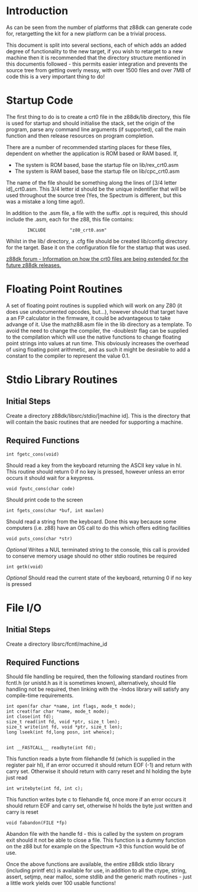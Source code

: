 #  Introduction 

As can be seen from the number of platforms that z88dk can generate code for, retargetting the kit for a new platform can be a trivial process.

This document is split into several sections, each of which adds an added degree of functionality to the new target, if you wish to retarget to a new machine then it is recommended that the directory structure mentioned in this documentis followed - this permits easier integration and prevents the source tree from getting overly messy, with over 1500 files and over 7MB of code this is a very important thing to do!

# Startup Code

The first thing to do is to create a crt0 file in the z88dk/lib directory, this file is used for startup and should initialise the stack, set the origin of the program, parse any command line arguments (if supported), call the main function and then release resources on program completion.

There are a number of recommended starting places for these files, dependent on whether the application is ROM based or RAM based. If,

   * The system is ROM based, base the startup file on lib/rex_crt0.asm
   * The system is RAM based, base the startup file on lib/cpc_crt0.asm

The name of the file should be something along the lines of [3/4 letter id]_crt0.asm. This 3/4 letter id should be the unique indentifier that will be used throughout the source tree (Yes, the Spectrum is different, but this was a mistake a long time ago!).

In addition to the .asm file, a file with the suffix .opt is required, this should include the .asm, each for the z88, this file contains:

	
	        INCLUDE         "z80_crt0.asm"


Whilst in the lib/ directory, a .cfg file should be created lib/config directory for the target. Base it on the configuration file for the startup that was used.



[z88dk forum - Information on how the crt0 files are being extended for the future z88dk releases.](http://www.z88dk.org/forum/viewtopic.php?id=8655)





# Floating Point Routines

A set of floating point routines is supplied which will work on any Z80
(it does use undocumented opcodes, but...), however should that target have a an FP calculator in the firmware, it could be advantageous to take advange of it. Use the mathz88.asm file in the lib directory as a template. To avoid the need to change the compiler, the -doublestr flag can be supplied to the compilation which will use the native functions to change floating point strings into values at run time. This obviously increases the overhead of using floating point arithmetic, and as such it might be desirable to add a constant to the compiler to represent the value 0.1.

# Stdio Library Routines

## Initial Steps

Create a directory z88dk/libsrc/stdio/[machine id]. This is the directory that will contain the basic routines that are needed for supporting a machine. 

##  Required Functions 

	int fgetc_cons(void)


Should read a key from the keyboard returning the ASCII
key value in hl. This routine should return 0 if no key
is pressed, however unless an error occurs it should wait
for a keypress.

	void fputc_cons(char code)


Should print code to the screen

	int fgets_cons(char *buf, int maxlen)


Should read a string from the keyboard. Done this way because
some computers (i.e. z88) have an OS call to do this which
offers editing facilities

	void puts_cons(char *str)


*Optional* Writes a NUL terminated string to the console, this call
is provided to conserve memory usage should no other stdio
routines be required

	int getk(void)


*Optional* Should read the current state of the keyboard, returning 0 if no key is pressed

# File I/O

## Initial Steps

Create a directory libsrc/fcntl/machine_id

## Required Functions

Should file handling be required, then the following standard routines
from fcntl.h (or unistd.h as it is sometimes known), alternatively, should file handling not be required, then linking with the -lndos library will satisfy any compile-time requirements.

	int open(far char *name, int flags, mode_t mode);
	int creat(far char *name, mode_t mode);
	int close(int fd);
	size_t read(int fd, void *ptr, size_t len);
	size_t write(int fd, void *ptr, size_t len);
	long lseek(int fd,long posn, int whence);


	int __FASTCALL__ readbyte(int fd);


This function reads a byte from filehandle fd (which is 
supplied in the register pair hl), if an error occurred it
should return EOF (-1) and return with carry set. Otherwise
it should return with carry reset and hl holding the byte
just read

	int writebyte(int fd, int c);

This function writes byte c to filehandle fd, once more if
an error occurs it should return EOF and carry set, otherwise
hl holds the byte just written and carry is reset

	void fabandon(FILE *fp)

Abandon file with the handle fd - this is called by the system
on program exit should it not be able to close a file. This
function is a dummy function on the z88 but for example on the
Spectrum +3 this function would be of use.

Once the above functions are available, the entire z88dk stdio library
(including printf etc) is available for use, in addition to all the ctype,
string, assert, setjmp, near malloc, some stdlib and the generic math
routines - just a little work yields over 100 usable functions!

